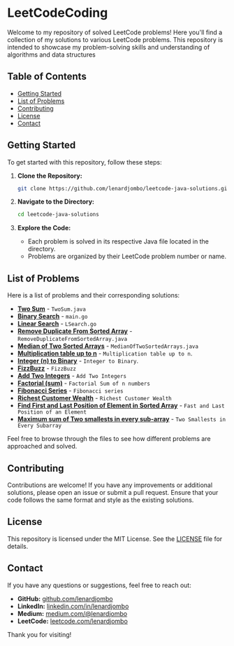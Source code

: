 # LeetCodeCoding

Welcome to my repository of solved LeetCode problems! Here you'll find a collection of my solutions to various LeetCode problems. This repository is intended to showcase my problem-solving skills and understanding of algorithms and data structures

## Table of Contents

- [Getting Started](#getting-started)
- [List of Problems](#list-of-problems)
- [Contributing](#contributing)
- [License](#license)
- [Contact](#contact)

## Getting Started

To get started with this repository, follow these steps:

1. **Clone the Repository:**
    ```bash
    git clone https://github.com/lenardjombo/leetcode-java-solutions.git
    ```

2. **Navigate to the Directory:**
    ```bash
    cd leetcode-java-solutions
    ```

3. **Explore the Code:**
   - Each problem is solved in its respective Java file located in the  directory.
   - Problems are organized by their LeetCode problem number or name.

## List of Problems

Here is a list of problems and their corresponding solutions:

- **[Two Sum](https://leetcode.com/problems/two-sum/)** - `TwoSum.java`
- **[Binary Search]()** - `main.go`
-  **[Linear Search]()** - `LSearch.go`
- **[Remove Duplicate From Sorted Array](https://leetcode.com/problems/remove-duplicates-from-sorted-array/)** - `RemoveDuplicateFromSortedArray.java `
- **[Median of Two Sorted Arrays](https://leetcode.com/problems/median-of-two-sorted-arrays/)** - `MedianOfTwoSortedArrays.java `
- **[Multiplication table up to n](https://github.com/lenardjombo/leetcode-java-solutions/blob/main/MultiplicationTableUpTo-n.java)** - `Multiplication table up to n`.
- **[Integer (n) to Binary](https://github.com/lenardjombo/leetcode-java-solutions/blob/main/IntergerToBinary.java)** - `Integer to Binary`.
- **[FizzBuzz](https://leetcode.com/problems/fizz-buzz/)** - `FizzBuzz`
- **[Add Two Integers](https://leetcode.com/problems/add-two-integers/)** - `Add Two Integers`
- **[Factorial (sum)](https://leetcode.com/problems/FactorialRecursion/)** - `Factorial Sum of n numbers`
- **[Fibonacci Series](https://leetcode.com/problems/FinonacciRecursion/)** - `Fibonacci series`
- **[Richest Customer Wealth](https://leetcode.com/problems/richest-customer-wealth/submissions/1395875963/)** - `Richest Customer Wealth`
- **[Find First and Last Position of Element in Sorted Array](https://leetcode.com/problems/find-first-and-last-position-of-element-in-sorted-array/)** - `Fast and Last Position of an Element`
- **[Maximum sum of Two smallests in every sub-array](https://www.geeksforgeeks.org/problem-of-the-day?utm_source=gfgpractice&utm_medium=events_page&utm_campaign=events_series_problem_of_the_day)** - `Two Smallests in Every Subarray
`

Feel free to browse through the files to see how different problems are approached and solved.

## Contributing

Contributions are welcome! If you have any improvements or additional solutions, please open an issue or submit a pull request. Ensure that your code follows the same format and style as the existing solutions.

## License

This repository is licensed under the MIT License. See the [LICENSE](LICENSE) file for details.

## Contact

If you have any questions or suggestions, feel free to reach out:

- **GitHub:** [github.com/lenardjombo](https://github.com/lenardjombo)
- **LinkedIn:** [linkedin.com/in/lenardjombo](https://linkedin.com/in/lenardjombo)
- **Medium:** [medium.com/@lenardjombo](https://medium.com/@lenardjombo)
- **LeetCode:** [leetcode.com/lenardjombo](https://leetcode.com/u/jombo03/)

Thank you for visiting!

